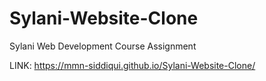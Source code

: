 # Sylani-Website-Clone
Sylani Web Development Course Assignment

LINK: https://mmn-siddiqui.github.io/Sylani-Website-Clone/
